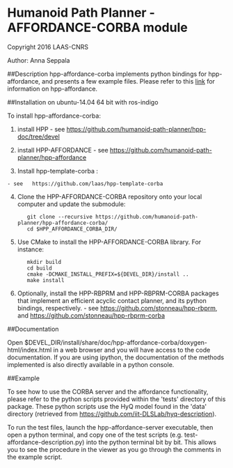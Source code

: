 #  Humanoid Path Planner - AFFORDANCE-CORBA module

Copyright 2016 LAAS-CNRS

Author: Anna Seppala

##Description
hpp-affordance-corba implements python bindings for hpp-affordance, and presents a few example files.
Please refer to this [link](https://github.com/anna-seppala/hpp-affordance) for information on hpp-affordance.

##Installation on ubuntu-14.04 64 bit with ros-indigo

To install hpp-affordance-corba:

  1. install HPP
	- see https://github.com/humanoid-path-planner/hpp-doc/tree/devel

  2. install HPP-AFFORDANCE
	- see https://github.com/humanoid-path-planner/hpp-affordance
	
  3. Install hpp-template-corba :
  			
	- see 	https://github.com/laas/hpp-template-corba
	
  4. Clone the HPP-AFFORDANCE-CORBA repository onto your local computer and update the submodule:

			git clone --recursive https://github.com/humanoid-path-planner/hpp-affordance-corba/
			cd $HPP_AFFORDANCE_CORBA_DIR/

  5. Use CMake to install the HPP-AFFORDANCE-CORBA library. For instance:

			mkdir build
			cd build
			cmake -DCMAKE_INSTALL_PREFIX=${DEVEL_DIR}/install ..
			make install

  6. Optionally, install the HPP-RBPRM and HPP-RBPRM-CORBA packages that implement an efficient acyclic contact planner,
		 and its python bindings, respectively.
	- see https://github.com/stonneau/hpp-rbprm, and
		https://github.com/stonneau/hpp-rbprm-corba

##Documentation

  Open $DEVEL_DIR/install/share/doc/hpp-affordance-corba/doxygen-html/index.html in a web browser and you
  will have access to the code documentation. If you are using ipython, the documentation of the methods implemented
  is also directly available in a python console.

##Example

To see how to use the CORBA server and the affordance functionality, please refer to the python scripts provided within the 'tests' directory of this package. These python scripts use the HyQ model found in the 'data' directory (retrieved from https://github.com/iit-DLSLab/hyq-description).

To run the test files, launch the hpp-affordance-server executable, then open a python terminal, and copy one of the test scripts (e.g. test-affordance-description.py) into the python terminal bit by bit. This allows you to see the procedure in the viewer as you go through the comments in the example script.
